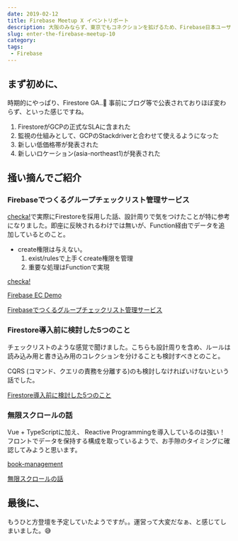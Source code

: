 ```yaml
---
date: 2019-02-12
title: Firebase Meetup X イベントリポート
description: 大阪のみならず、東京でもコネクションを拡げるため、Firebase日本ユーザーグループ主催のミートアップに初めて参戦いたします。
slug: enter-the-firebase-meetup-10
category: 
tags: 
 - Firebase
---
```


## まず初めに、

時期的にやっぱり、Firestore GA..🎉 事前にブログ等で公表されておりほぼ変わらず、といった感じですね。

1. FirestoreがGCPの正式なSLAに含まれた
2. 監視の仕組みとして、GCPのStackdriverと合わせて使えるようになった
3. 新しい低価格帯が発表された
4. 新しいロケーション(asia-northeast1)が発表された

## 掻い摘んでご紹介

### Firebaseでつくるグループチェックリスト管理サービス

[checka!](https://itunes.apple.com/jp/app/checka-%E3%83%81%E3%82%A7%E3%83%83%E3%82%AB/id1451433619)で実際にFirestoreを採用した話、設計周りで気をつけたことが特に参考になりました。即座に反映されるわけでは無いが、Function経由でデータを追加しているとのこと。

- create権限は与えない。
    1. exist/rulesで上手くcreate権限を管理
    2. 重要な処理はFunctionで実現

<a class="link-preview" href="https://itunes.apple.com/jp/app/checka-%E3%83%81%E3%82%A7%E3%83%83%E3%82%AB/id1451433619">checka!</a>

<a class="link-preview" href="https://github.com/sgr-ksmt/firebase-ec-demo">Firebase EC Demo</a>

<a class="link-preview" href="https://speakerdeck.com/mogaming/check-list-apps-on-firebase">Firebaseでつくるグループチェックリスト管理サービス</a>

### Firestore導入前に検討した5つのこと

チェックリストのような感覚で聞けました。こちらも設計周りを含め、ルールは読み込み用と書き込み用のコレクションを分けることも検討すべきとのこと。

CQRS (コマンド、クエリの責務を分離する)のも検討しなければいけないという話でした。

<a class="link-preview" href="https://speakerdeck.com/pochisato/firestoredao-ru-qian-nijian-tao-sitakatutabesuto5-at-firebase-meetup-number-10">Firestore導入前に検討した5つのこと</a>

### 無限スクロールの話

Vue + TypeScriptに加え、 Reactive Programmingを導入しているのは強い！フロントでデータを保持する構成を取っているようで、お手隙のタイミングに確認してみようと思います。

<a class="link-preview" href="https://github.com/k-okina/book-management">book-management</a>

<a class="link-preview" href="https://slides.com/kahirokunn/deck-9#/">無限スクロールの話</a>

## 最後に、

もうひと方登壇を予定していたようですが。。運営って大変だなぁ、と感じてしまいました。😅
